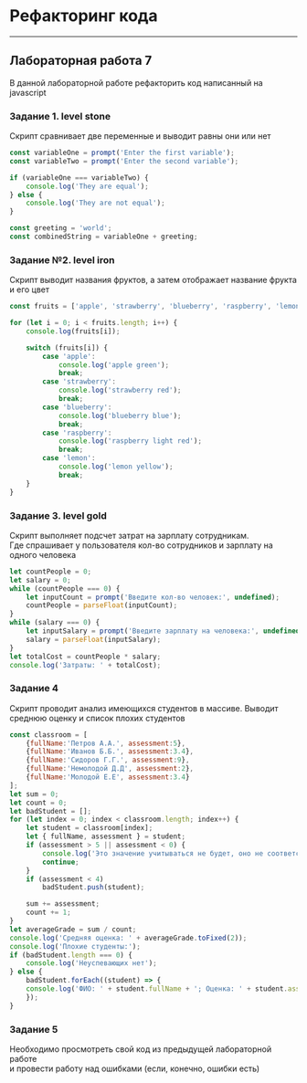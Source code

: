 # Рефакторинг кода 
___________________________________________________
## Лабораторная работа 7

В данной лабораторной работе рефакторить код написанный на javascript

### Задание 1. level stone

Скрипт сравнивает две переменные и выводит равны они или нет

```js
const variableOne = prompt('Enter the first variable');
const variableTwo = prompt('Enter the second variable');

if (variableOne === variableTwo) {
    console.log('They are equal');
} else {
    console.log('They are not equal');
}

const greeting = 'world';
const combinedString = variableOne + greeting;
```

### Задание №2. level iron

Скрипт выводит названия фруктов, а затем отображает название фрукта и его цвет

```js
const fruits = ['apple', 'strawberry', 'blueberry', 'raspberry', 'lemon'];

for (let i = 0; i < fruits.length; i++) {
    console.log(fruits[i]);

    switch (fruits[i]) {
        case 'apple':
            console.log('apple green');
            break;
        case 'strawberry':
            console.log('strawberry red');
            break;
        case 'blueberry':
            console.log('blueberry blue');
            break;
        case 'raspberry':
            console.log('raspberry light red');
            break;
        case 'lemon':
            console.log('lemon yellow');
            break;
    }
}
```

### Задание 3. level gold

Скрипт выполняет подсчет затрат на зарплату сотрудникам.  
Где спрашивает у пользователя кол-во сотрудников и зарплату на одного человека

```js
let countPeople = 0;
let salary = 0;
while (countPeople === 0) {
    let inputCount = prompt('Введите кол-во человек:', undefined);
    countPeople = parseFloat(inputCount);
}
while (salary === 0) {
    let inputSalary = prompt('Введите зарплату на человека:', undefined);
    salary = parseFloat(inputSalary);
}
let totalCost = countPeople * salary;
console.log('Затраты: ' + totalCost);
```
### Задание 4

Скрипт проводит анализ имеющихся студентов в массиве.
Выводит среднюю оценку и список плохих студентов

```js
const classroom = [
    {fullName:'Петров А.А.', assessment:5},
    {fullName:'Иванов Б.Б.', assessment:3.4},
    {fullName:'Сидоров Г.Г.', assessment:9},
    {fullName:'Немолодой Д.Д', assessment:2},
    {fullName:'Молодой Е.Е', assessment:3.4}
];
let sum = 0;
let count = 0;
let badStudent = [];
for (let index = 0; index < classroom.length; index++) {
    let student = classroom[index];
    let { fullName, assessment } = student;
    if (assessment > 5 || assessment < 0) {
        console.log('Это значение учитываться не будет, оно не соответствует допустимым значениям');
        continue;
    }
    if (assessment < 4)
        badStudent.push(student);

    sum += assessment;
    count += 1;
}
let averageGrade = sum / count;
console.log('Средняя оценка: ' + averageGrade.toFixed(2));
console.log('Плохие студенты:');
if (badStudent.length === 0) {
    console.log('Неуспевающих нет');
} else {
    badStudent.forEach((student) => {
    console.log('ФИО: ' + student.fullName + '; Оценка: ' + student.assessment);
    });
}

```

### Задание 5

Необходимо просмотреть свой код из предыдущей лабораторной работе  
и провести работу над ошибками (если, конечно, ошибки есть)